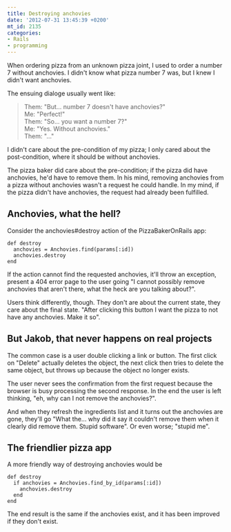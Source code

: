 ```yaml
---
title: Destroying anchovies
date: '2012-07-31 13:45:39 +0200'
mt_id: 2135
categories:
- Rails
- programming
---
```

When ordering pizza from an unknown pizza joint, I used to order a number 7 without anchovies. I didn't know what pizza number 7 was, but I knew I didn't want anchovies.

The ensuing dialoge usually went like:

> Them: "But... number 7 doesn't have anchovies?"<br/>
> Me: "Perfect!"<br/>
> Them: "So... you want a number 7?"<br/>
> Me: "Yes. Without anchovies."<br/>
> Them: "..."<br/>

I didn't care about the pre-condition of my pizza; I only cared about the post-condition, where it should be without anchovies.

The pizza baker did care about the pre-condition; if the pizza did have anchovies, he'd have to remove them. In his mind, removing anchovies from a pizza without anchovies wasn't a request he could handle. In my mind, if the pizza didn't have anchovies, the request had already been fulfilled.

<!--more-->

## Anchovies, what the hell?

Consider the anchovies#destroy action of the PizzaBakerOnRails app:

    def destroy
      anchovies = Anchovies.find(params[:id])
      anchovies.destroy
    end

If the action cannot find the requested anchovies, it'll throw an exception, present a 404 error page to the user going "I cannot possibly remove anchovies that aren't there, what the heck are you talking about?".

Users think differently, though. They don't are about the current state, they care about the final state. "After clicking this button I want the pizza to not have any anchovies. Make it so".

## But Jakob, that never happens on real projects

The common case is a user double clicking a link or button. The first click on "Delete" actually deletes the object, the next click then tries to delete the same object, but throws up because the object no longer exists.

The user never sees the confirmation from the first request because the browser is busy processing the second response. In the end the user is left thinking, "eh, why can I not remove the anchovies?".

And when they refresh the ingredients list and it turns out the anchovies are gone, they'll go "What the... why did it say it couldn't remove them when it clearly did remove them. Stupid software". Or even worse; "stupid me".

## The friendlier pizza app

A more friendly way of destroying anchovies would be

    def destroy
      if anchovies = Anchovies.find_by_id(params[:id])
        anchovies.destroy
      end
    end

The end result is the same if the anchovies exist, and it has been improved if they don't exist.
